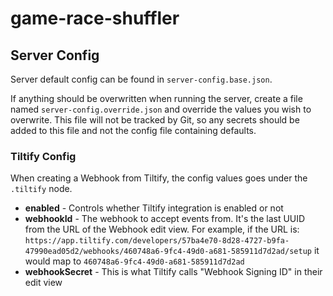 # game-race-shuffler

## Server Config
Server default config can be found in `server-config.base.json`.

If anything should be overwritten when running the server, create a file named `server-config.override.json` and override the values you wish to overwrite. This file will not be tracked by Git, so any secrets should be added to this file and not the config file containing defaults.

### Tiltify Config
When creating a Webhook from Tiltify, the config values goes under the `.tiltify` node.
* **enabled** - Controls whether Tiltify integration is enabled or not
* **webhookId** - The webhook to accept events from. It's the last UUID from the URL of the Webhook edit view. For example, if the URL is: `https://app.tiltify.com/developers/57ba4e70-8d28-4727-b9fa-47990ead05d2/webhooks/460748a6-9fc4-49d0-a681-585911d7d2ad/setup` it would map to `460748a6-9fc4-49d0-a681-585911d7d2ad`
* **webhookSecret** - This is what Tiltify calls "Webhook Signing ID" in their edit view

